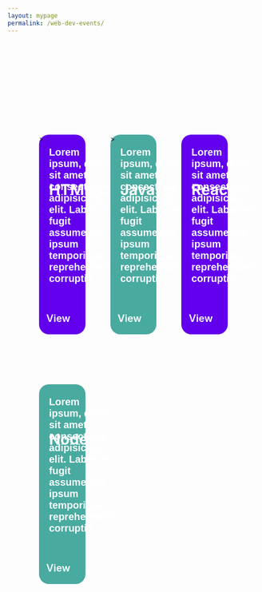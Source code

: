 ```yaml
---
layout: mypage
permalink: /web-dev-events/
---
```


<style>
    .event-container{
        margin-top: 200px;
        display: grid;
        grid-template-columns: 1fr 1fr 1fr;
        max-width: 75%;
        column-gap: 50px;
        row-gap: 100px;
        margin-left: auto;
        margin-right: auto;
    }
    .event-container .box-event{
        grid-column: auto;
        width: 100%;
        height: 400px;
        border-radius: 20px;
        justify-content: center;
        position: relative;
    }
    .box-event h1{
        position: absolute;
        top: 50px;
        left: 20px;
        color: #ffffff;
        font-size: 30px;
    }
    .box-event p{
        position: absolute;
        bottom: 80px;
        left: 20px;
        color: #ffffff;
        font-weight: 600;
        font-size: 20px;
        font-family: Arial, Helvetica, sans-serif;
        padding-right: 20px;
    }
    .box-event i{
        position: absolute;
        bottom: 20px;
        right: 100px;
        color: #ffffff;
        font-size: 40px;
        animation: right 2s ease infinite;
    }

    @keyframes right{
        0%,20%,50%,80%,100%{
            transform: translateX(0);
        }
        40%{
            transform: translateX(-30px);
        }
        60%{
            transform: translateX(-15px);
        }
    }
    .box-event a{
        position: absolute;
        right: 30px;
        bottom: 20px;
        font-size: 20px;
        color: #ffffff;
        text-decoration: none;
        font-weight: 600;
    }
    .box-event:nth-child(odd){
        background-color: #6200ee;
    }
    .box-event:nth-child(even){
        background-color: #49aaa0;
    }

    @media(max-width: 767px){
        .event-container{
            margin-top: 150px;
            display: grid;
            grid-template-columns: 1fr;
            max-width: 80%;
            row-gap: 20px;
        }
        .box-event h1{
            font-size: 28px;
        }
        .box-event p{
            font-size: 20px;
        }
    }
</style>

<div class="event-container">
    <div class="box-event">
        <h1>HTML/CSS</h1>
        <p>Lorem ipsum, dolor sit amet consectetur adipisicing elit. Laborum fugit assumenda ipsum temporibus reprehenderit corrupti?</p>>
        <i class="fa fa-angle-right"></i><a href="/events/gaming-using-python">View</a>
    </div>
    <div class="box-event">
        <h1>Javascript</h1>
        <p>Lorem ipsum, dolor sit amet consectetur adipisicing elit. Laborum fugit assumenda ipsum temporibus reprehenderit corrupti?</p>>
        <i class="fa fa-angle-right"></i><a href="/events/gaming-using-python">View</a>
    </div>
    <div class="box-event">
        <h1>React</h1>
        <p>Lorem ipsum, dolor sit amet consectetur adipisicing elit. Laborum fugit assumenda ipsum temporibus reprehenderit corrupti?</p>
        <i class="fa fa-angle-right"></i><a href="/events/gaming-using-python">View</a>
    </div>
    <div class="box-event">
        <h1>Node</h1>
        <p>Lorem ipsum, dolor sit amet consectetur adipisicing elit. Laborum fugit assumenda ipsum temporibus reprehenderit corrupti?</p>
        <i class="fa fa-angle-right"></i><a href="/events/gaming-using-python">View</a>
    </div>
</div>
